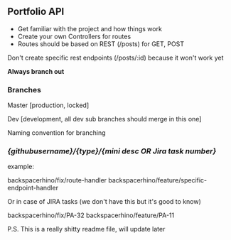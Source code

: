 ## Portfolio API

* Get familiar with the project and how things work
* Create your own Controllers for routes 
* Routes should be based on REST (/posts) for GET, POST

Don't create specific rest endpoints (/posts/:id) because it won't work yet

**Always branch out**

### Branches

Master [production, locked]

Dev [development, all dev sub branches should merge in this one]

Naming convention for branching

### *{githubusername}/{type}/{mini desc OR Jira task number}*

example:

backspacerhino/fix/route-handler
backspacerhino/feature/specific-endpoint-handler


Or in case of JIRA tasks (we don't have this but it's good to know)

backspacerhino/fix/PA-32
backspacerhino/feature/PA-11

P.S. This is a really shitty readme file, will update later
